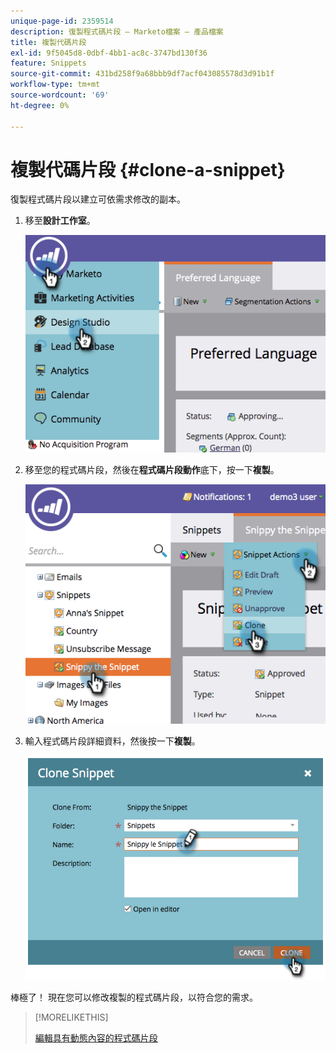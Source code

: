```yaml
---
unique-page-id: 2359514
description: 復製程式碼片段 — Marketo檔案 — 產品檔案
title: 複製代碼片段
exl-id: 9f5045d8-0dbf-4bb1-ac8c-3747bd130f36
feature: Snippets
source-git-commit: 431bd258f9a68bbb9df7acf043085578d3d91b1f
workflow-type: tm+mt
source-wordcount: '69'
ht-degree: 0%

---
```


# 複製代碼片段 {#clone-a-snippet}

復製程式碼片段以建立可依需求修改的副本。

1. 移至&#x200B;**設計工作室**。

   ![](assets/image2014-9-16-10-3a32-3a36.png)

1. 移至您的程式碼片段，然後在&#x200B;**程式碼片段動作**&#x200B;底下，按一下&#x200B;**複製**。

   ![](assets/image2014-9-16-10-3a32-3a44.png)

1. 輸入程式碼片段詳細資料，然後按一下&#x200B;**複製**。

   ![](assets/image2014-9-16-10-3a32-3a53.png)

棒極了！ 現在您可以修改複製的程式碼片段，以符合您的需求。

>[!MORELIKETHIS]
>
>[編輯具有動態內容的程式碼片段](/help/marketo/product-docs/personalization/segmentation-and-snippets/snippets/edit-snippets-with-dynamic-content.md)
